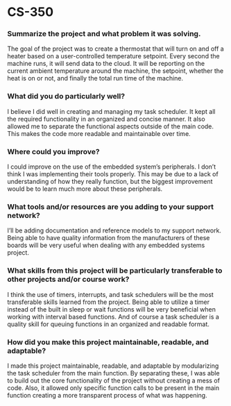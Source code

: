 # CS-350

### Summarize the project and what problem it was solving.
The goal of the project was to create a thermostat that will turn on and off a heater based on a user-controlled temperature setpoint. Every second the machine runs, it will send data to the cloud. It will be reporting on the current ambient temperature around the machine, the setpoint, whether the heat is on or not, and finally the total run time of the machine.

### What did you do particularly well?
I believe I did well in creating and managing my task scheduler. It kept all the required functionality in an organized and concise manner. It also allowed me to separate the functional aspects outside of the main code. This makes the code more readable and maintainable over time.

### Where could you improve?
I could improve on the use of the embedded system’s peripherals. I don’t think I was implementing their tools properly. This may be due to a lack of understanding of how they really function, but the biggest improvement would be to learn much more about these peripherals.

### What tools and/or resources are you adding to your support network?
I’ll be adding documentation and reference models to my support network. Being able to have quality information from the manufacturers of these boards will be very useful when dealing with any embedded systems project.

### What skills from this project will be particularly transferable to other projects and/or course work?
I think the use of timers, interrupts, and task schedulers will be the most transferable skills learned from the project. Being able to utilize a timer instead of the built in sleep or wait functions will be very beneficial when working with interval based functions. And of course a task scheduler is a quality skill for queuing functions in an organized and readable format.

### How did you make this project maintainable, readable, and adaptable?
I made this project maintainable, readable, and adaptable by modularizing the task scheduler from the main function. By separating these, I was able to build out the core functionality of the project without creating a mess of code. Also, it allowed only specific function calls to be present in the main function creating a more transparent process of what was happening.
